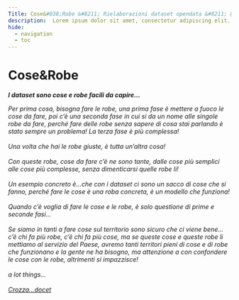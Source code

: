 ```yaml
---
Title: Cose&#038;Robe &#8211; Rielaborazioni dataset opendata &#8211; @gbvitrano
description:  Lorem ipsum dolor sit amet, consectetur adipiscing elit.
hide:
  - navigation
  - toc
---
```

# Cose&Robe

***I dataset sono cose e robe facili da capire…***

*Per prima cosa, bisogna fare le robe, una prima fase è mettere a fuoco le cose da fare, poi c’è una seconda fase in cui si da un nome alle singole robe da fare, perché fare delle robe senza sapere di cosa stai parlando è stato sempre un problema! La terza fase è più complessa!*<br><br>
*Una volta che hai le robe giuste, è tutta un’altra cosa!*<br><br>
*Con queste robe, cose da fare c’è ne sono tante, dalle cose più semplici alle cose più complesse, senza dimenticarsi quelle robe li!*<br><br>
*Un esempio concreto è…che con i dataset ci sono un sacco di cose che si fanno, perché fare le cose è una roba concreta, è un modello che funziona!*<br><br>
*Quando c’è voglia di fare le cose e le robe, è solo questione di prime e seconde fasi…*<br><br>
*Se siamo in tanti a fare cose sul territorio sono sicuro che ci viene bene… c’è chi fa più robe, c’è chi fa più cose, ma se queste cose e queste robe li mettiamo al servizio del Paese, avremo tanti territori pieni di cose e di robe che funzionano e la gente ne ha bisogno, ma attenzione a con confondere le cose con le robe, altrimenti si impazzisce!*<br>
<br>
*a lot things…*
<br><br>
*[Crozza…docet](https://youtu.be/ZF20yFbJRXU?t=1m01s)*


